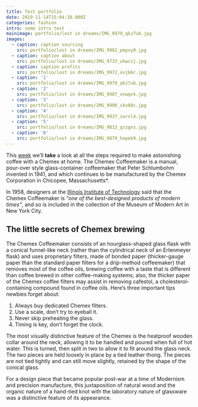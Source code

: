```yaml
---
title: Test portfolio
date: 2019-11-14T15:04:10.000Z
categories: fashion
intro: some intro text
mainimage: portfolio/lost in dreams/IMG_9979_qkz7ub.jpg
images:
  - caption: caption sourcing
    src: portfolio/lost in dreams/IMG_9982_pmpxy0.jpg
  - caption: caption about
    src: portfolio/lost in dreams/IMG_9733_uhwcij.jpg
  - caption: caption profits
    src: portfolio/lost in dreams/IMG_9972_ovj66r.jpg
  - caption: '1'
    src: portfolio/lost in dreams/IMG_9979_qkz7ub.jpg
  - caption: '2'
    src: portfolio/lost in dreams/IMG_9987_xnwqvk.jpg
  - caption: '3'
    src: portfolio/lost in dreams/IMG_9906_skv88c.jpg
  - caption: '4'
    src: portfolio/lost in dreams/IMG_9937_cwrsl4.jpg
  - caption: '5'
    src: portfolio/lost in dreams/IMG_9813_gszgxs.jpg
  - caption: '6'
    src: portfolio/lost in dreams/IMG_9879_hopek9.jpg
---
```


This [week](/wdwdw) we’ll **take** a look at all the steps required to make astonishing coffee with a Chemex at home. The Chemex Coffeemaker is a manual, pour-over style glass-container coffeemaker that Peter Schlumbohm invented in 1941, and which continues to be manufactured by the Chemex Corporation in Chicopee, Massachusetts\*.

In 1958, designers at the [Illinois Institute of Technology](https://www.spacefarm.digital) said that the Chemex Coffeemaker is *"one of the best-designed products of modern times"*, and so is included in the collection of the Museum of Modern Art in New York City.

## The little secrets of Chemex brewing

The Chemex Coffeemaker consists of an hourglass-shaped glass flask with a conical funnel-like neck (rather than the cylindrical neck of an Erlenmeyer flask) and uses proprietary filters, made of bonded paper (thicker-gauge paper than the standard paper filters for a drip-method coffeemaker) that removes most of the coffee oils, brewing coffee with a taste that is different than coffee brewed in other coffee-making systems; also, the thicker paper of the Chemex coffee filters may assist in removing cafestol, a cholesterol-containing compound found in coffee oils. Here’s three important tips newbies forget about:

1. Always buy dedicated Chemex filters.
2. Use a scale, don’t try to eyeball it.
3. Never skip preheating the glass.
4. Timing is key, don’t forget the clock.

The most visually distinctive feature of the Chemex is the heatproof wooden collar around the neck, allowing it to be handled and poured when full of hot water. This is turned, then split in two to allow it to fit around the glass neck. The two pieces are held loosely in place by a tied leather thong. The pieces are not tied tightly and can still move slightly, retained by the shape of the conical glass.

For a design piece that became popular post-war at a time of Modernism and precision manufacture, this juxtaposition of natural wood and the organic nature of a hand-tied knot with the laboratory nature of glassware was a distinctive feature of its appearance.

